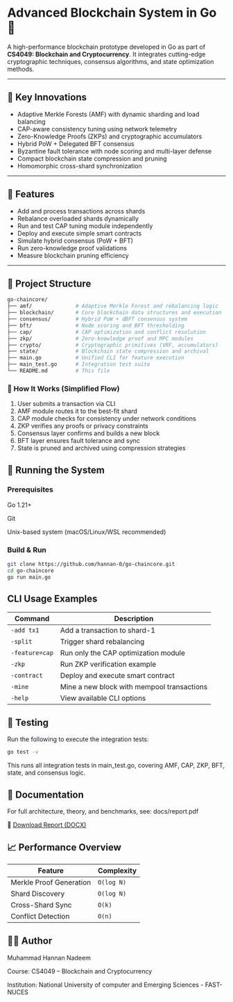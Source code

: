 # Advanced Blockchain System in Go 🚀

A high-performance blockchain prototype developed in Go as part of **CS4049: Blockchain and Cryptocurrency**. It integrates cutting-edge cryptographic techniques, consensus algorithms, and state optimization methods.

---

## 🧠 Key Innovations

- Adaptive Merkle Forests (AMF) with dynamic sharding and load balancing
- CAP-aware consistency tuning using network telemetry
- Zero-Knowledge Proofs (ZKPs) and cryptographic accumulators
- Hybrid PoW + Delegated BFT consensus
- Byzantine fault tolerance with node scoring and multi-layer defense
- Compact blockchain state compression and pruning
- Homomorphic cross-shard synchronization

---

## 🌟 Features

- Add and process transactions across shards
- Rebalance overloaded shards dynamically
- Run and test CAP tuning module independently
- Deploy and execute simple smart contracts
- Simulate hybrid consensus (PoW + BFT)
- Run zero-knowledge proof validations
- Measure blockchain pruning efficiency

---

## 📁 Project Structure

```bash
go-chaincore/
├── amf/              # Adaptive Merkle Forest and rebalancing logic
├── blockchain/       # Core blockchain data structures and execution
├── consensus/        # Hybrid PoW + dBFT consensus system
├── bft/              # Node scoring and BFT thresholding
├── cap/              # CAP optimization and conflict resolution
├── zkp/              # Zero-knowledge proof and MPC modules
├── crypto/           # Cryptographic primitives (VRF, accumulators)
├── state/            # Blockchain state compression and archival
├── main.go           # Unified CLI for feature execution
├── main_test.go      # Integration test suite
└── README.md         # This file
```
### 🔄 How It Works (Simplified Flow)

1. User submits a transaction via CLI
2. AMF module routes it to the best-fit shard
3. CAP module checks for consistency under network conditions
4. ZKP verifies any proofs or privacy constraints
5. Consensus layer confirms and builds a new block
6. BFT layer ensures fault tolerance and sync
7. State is pruned and archived using compression strategies

## 🧪 Running the System

### Prerequisites
Go 1.21+  

Git  

Unix-based system (macOS/Linux/WSL recommended)

### Build & Run

```bash
git clone https://github.com/hannan-0/go-chaincore.git
cd go-chaincore
go run main.go
```

## CLI Usage Examples
| Command        | Description                                |
| -------------- | ------------------------------------------ |
| `-add tx1`     | Add a transaction to shard-1               |
| `-split`       | Trigger shard rebalancing                  |
| `-feature=cap` | Run only the CAP optimization module       |
| `-zkp`         | Run ZKP verification example               |
| `-contract`    | Deploy and execute smart contract          |
| `-mine`        | Mine a new block with mempool transactions |
| `-help`        | View available CLI options                 |

## 🧪 Testing

Run the following to execute the integration tests:
```bash
go test -v
```

This runs all integration tests in main_test.go, covering AMF, CAP, ZKP, BFT, state, and consensus logic.

## 📘 Documentation
For full architecture, theory, and benchmarks, see: docs/report.pdf  

📘 [Download Report (DOCX)](docs/report.docx)


## 📈 Performance Overview
| Feature                 | Complexity |
| ----------------------- | ---------- |
| Merkle Proof Generation | `O(log N)` |
| Shard Discovery         | `O(log N)` |
| Cross-Shard Sync        | `O(k)`     |
| Conflict Detection      | `O(n)`     |

## 👨‍🔬 Author
Muhammad Hannan Nadeem  

Course: CS4049 – Blockchain and Cryptocurrency  

Institution: National University of computer and Emerging Sciences - FAST-NUCES  





